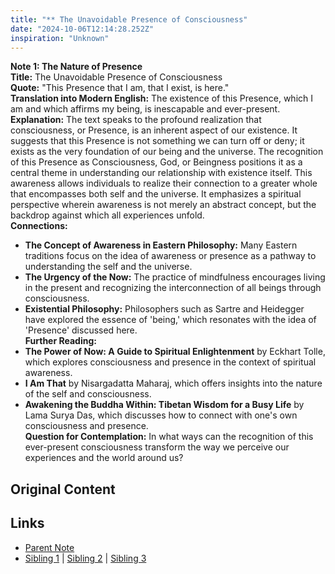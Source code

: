 ```yaml
---
title: "** The Unavoidable Presence of Consciousness"
date: "2024-10-06T12:14:28.252Z"
inspiration: "Unknown"
---
```


  
**Note 1: The Nature of Presence**  
**Title:** The Unavoidable Presence of Consciousness  
**Quote:** "This Presence that I am, that I exist, is here."  
**Translation into Modern English:** The existence of this Presence, which I am and which affirms my being, is inescapable and ever-present.  
**Explanation:** The text speaks to the profound realization that consciousness, or Presence, is an inherent aspect of our existence. It suggests that this Presence is not something we can turn off or deny; it exists as the very foundation of our being and the universe. The recognition of this Presence as Consciousness, God, or Beingness positions it as a central theme in understanding our relationship with existence itself. This awareness allows individuals to realize their connection to a greater whole that encompasses both self and the universe. It emphasizes a spiritual perspective wherein awareness is not merely an abstract concept, but the backdrop against which all experiences unfold.  
**Connections:**  
- **The Concept of Awareness in Eastern Philosophy:** Many Eastern traditions focus on the idea of awareness or presence as a pathway to understanding the self and the universe.  
- **The Urgency of the Now:** The practice of mindfulness encourages living in the present and recognizing the interconnection of all beings through consciousness.  
- **Existential Philosophy:** Philosophers such as Sartre and Heidegger have explored the essence of 'being,' which resonates with the idea of 'Presence' discussed here.  
**Further Reading:**  
- **The Power of Now: A Guide to Spiritual Enlightenment** by Eckhart Tolle, which explores consciousness and presence in the context of spiritual awareness.  
- **I Am That** by Nisargadatta Maharaj, which offers insights into the nature of the self and consciousness.  
- **Awakening the Buddha Within: Tibetan Wisdom for a Busy Life** by Lama Surya Das, which discusses how to connect with one's own consciousness and presence.  
**Question for Contemplation:** In what ways can the recognition of this ever-present consciousness transform the way we perceive our experiences and the world around us?  



## Original Content



## Links

- [Parent Note](/parent-note.md)
- [Sibling 1](/zettel1.md) | [Sibling 2](/zettel2.md) | [Sibling 3](/zettel3.md)
